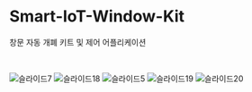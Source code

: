 # Smart-IoT-Window-Kit
창문 자동 개폐 키트 및 제어 어플리케이션

<br>

![슬라이드7](https://user-images.githubusercontent.com/43925006/155851244-9d183ee8-e393-4101-8208-e8932a090cff.JPG)
![슬라이드18](https://user-images.githubusercontent.com/43925006/155851245-7fc9297a-736e-4388-8597-64384a72b70c.JPG)
![슬라이드5](https://user-images.githubusercontent.com/43925006/155851243-0235859d-6f67-4c4f-ae72-3dd2cd14f627.JPG)
![슬라이드19](https://user-images.githubusercontent.com/43925006/155851246-23558c28-db75-4742-8ea8-634b1e966ba2.JPG)
![슬라이드20](https://user-images.githubusercontent.com/43925006/155851248-eb970567-1518-4c42-a1ce-19e8070dbdb7.JPG)
